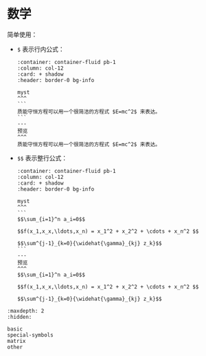 # 数学

简单使用：

- `$` 表示行内公式：

    ````{panels}
    :container: container-fluid pb-1
    :column: col-12
    :card: + shadow
    :header: border-0 bg-info
    
    myst
    ^^^
    ```
    质能守恒方程可以用一个很简洁的方程式 $E=mc^2$ 来表达。
    ```
    ---
    预览
    ^^^
    质能守恒方程可以用一个很简洁的方程式 $E=mc^2$ 来表达。
    ````

- `$$` 表示整行公式：

    ````{panels}
    :container: container-fluid pb-1
    :column: col-12
    :card: + shadow
    :header: border-0 bg-info
    
    myst
    ^^^
    ```
    $$\sum_{i=1}^n a_i=0$$

    $$f(x_1,x_x,\ldots,x_n) = x_1^2 + x_2^2 + \cdots + x_n^2 $$

    $$\sum^{j-1}_{k=0}{\widehat{\gamma}_{kj} z_k}$$
    ```
    ---
    预览
    ^^^
    $$\sum_{i=1}^n a_i=0$$

    $$f(x_1,x_x,\ldots,x_n) = x_1^2 + x_2^2 + \cdots + x_n^2 $$

    $$\sum^{j-1}_{k=0}{\widehat{\gamma}_{kj} z_k}$$
    ````

```{toctree}
:maxdepth: 2
:hidden:

basic
special-symbols
matrix
other
```
